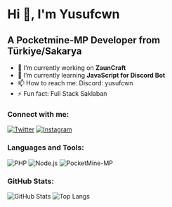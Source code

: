 # Hi 👋, I'm Yusufcwn

## A Pocketmine-MP Developer from Türkiye/Sakarya

- 🔭 I’m currently working on **ZaunCraft**
- 🌱 I’m currently learning **JavaScript for Discord Bot**
- 📫 How to reach me: Discord: yusufcwn
- ⚡ Fun fact: Full Stack Saklaban

### Connect with me:
[![Twitter](https://img.shields.io/badge/Twitter-1DA1F2?style=for-the-badge&logo=twitter&logoColor=white)](https://twitter.com/yusufcwn_)
[![Instagram](https://img.shields.io/badge/Instagram-E4405F?style=for-the-badge&logo=instagram&logoColor=white)](https://instagram.com/yusufcwn_)

### Languages and Tools:
![PHP](https://img.shields.io/badge/PHP-777BB4?style=for-the-badge&logo=php&logoColor=white)
![Node.js](https://img.shields.io/badge/Node.js-339933?style=for-the-badge&logo=nodedotjs&logoColor=white)
![PocketMine-MP](https://img.shields.io/badge/PocketMine--MP-34AADC?style=for-the-badge&logo=minecraft&logoColor=white)
### GitHub Stats:
![GitHub Stats](https://github-readme-stats.vercel.app/api?username=yusufcwn&show_icons=true&theme=dark)
![Top Langs](https://github-readme-stats.vercel.app/api/top-langs/?username=yusufcwn&layout=compact&theme=dark)
